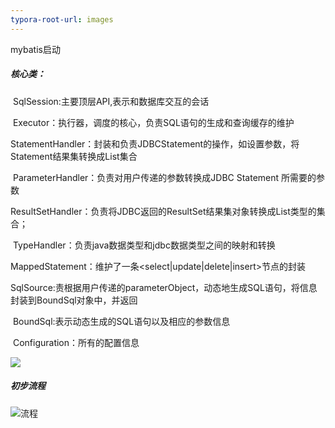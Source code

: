 ```yaml
---
typora-root-url: images
---
```


mybatis启动

##### 核心类：

​	SqlSession:主要顶层API,表示和数据库交互的会话

​	Executor：执行器，调度的核心，负责SQL语句的生成和查询缓存的维护

​	StatementHandler：封装和负责JDBCStatement的操作，如设置参数，将Statement结果集转换成List集合

​	ParameterHandler：负责对用户传递的参数转换成JDBC Statement 所需要的参数

​	ResultSetHandler：负责将JDBC返回的ResultSet结果集对象转换成List类型的集合；

​	TypeHandler：负责java数据类型和jdbc数据类型之间的映射和转换

​	MappedStatement：维护了一条<select|update|delete|insert>节点的封装

​	SqlSource:责根据用户传递的parameterObject，动态地生成SQL语句，将信息封装到BoundSql对象中，并返回

​	BoundSql:表示动态生成的SQL语句以及相应的参数信息

​	Configuration：所有的配置信息



























![](/执行流程.png)









##### 初步流程

![流程](/流程.jpg)

